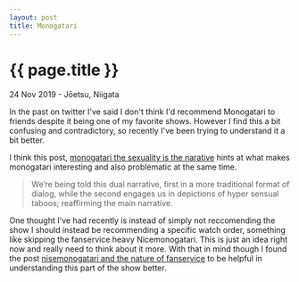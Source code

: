 ```yaml
---
layout: post
title: Monogatari
---
```


{{ page.title }}
================

<p class="meta">24 Nov 2019 - Jōetsu, Niigata</p>

In the past on twitter I've said I don't think I'd recommend Monogatari to friends despite it being one of my favorite shows. However I find this a bit confusing and contradictory, so recently I've been trying to understand it a bit better.

I think this post, [monogatari the sexuality is the narative](https://wavemotioncannon.com/2016/02/25/monogatari-the-sexuality-is-the-narative/) hints at what makes monogatari interesting and also problematic at the same time.

> We’re being told this dual narrative, first in a more traditional format of dialog, while the second engages us in depictions of hyper sensual taboos; reaffirming the main narrative.

One thought I've had recently is instead of simply not reccomending the show I should instead be recommending a specific watch order, something like skipping the fanservice heavy Nicemonogatari. This is just an idea right now and really need to think about it more. With that in mind though I found the post [nisemonogatari and the nature of fanservice](http://wrongeverytime.com/2013/04/14/nisemonogatari-and-the-nature-of-fanservice/) to be helpful in understanding this part of the show better.